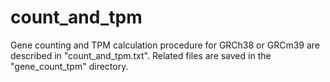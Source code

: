 # count_and_tpm
Gene counting and TPM calculation procedure for GRCh38 or GRCm39 are described in "count_and_tpm.txt". Related files are saved in the "gene_count_tpm" directory.
